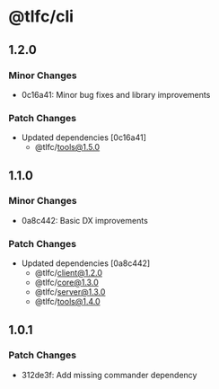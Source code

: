 # @tlfc/cli

## 1.2.0

### Minor Changes

- 0c16a41: Minor bug fixes and library improvements

### Patch Changes

- Updated dependencies [0c16a41]
  - @tlfc/tools@1.5.0

## 1.1.0

### Minor Changes

- 0a8c442: Basic DX improvements

### Patch Changes

- Updated dependencies [0a8c442]
  - @tlfc/client@1.2.0
  - @tlfc/core@1.3.0
  - @tlfc/server@1.3.0
  - @tlfc/tools@1.4.0

## 1.0.1

### Patch Changes

- 312de3f: Add missing commander dependency
